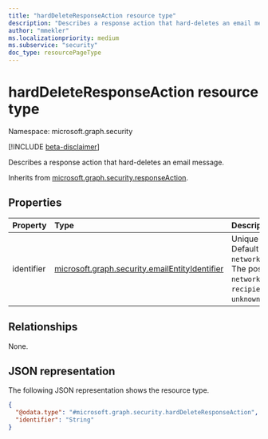 ```yaml
---
title: "hardDeleteResponseAction resource type"
description: "Describes a response action that hard-deletes an email message."
author: "mmekler"
ms.localizationpriority: medium
ms.subservice: "security"
doc_type: resourcePageType
---
```


# hardDeleteResponseAction resource type

Namespace: microsoft.graph.security

[!INCLUDE [beta-disclaimer](../../includes/beta-disclaimer.md)]

Describes a response action that hard-deletes an email message.

Inherits from [microsoft.graph.security.responseAction](../resources/security-responseaction.md).

## Properties
| Property   | Type                                                                                                          | Description                                                                                                                                                                                   |
|:-----------|:--------------------------------------------------------------------------------------------------------------|:----------------------------------------------------------------------------------------------------------------------------------------------------------------------------------------------|
| identifier | [microsoft.graph.security.emailEntityIdentifier](../resources/enums-security.md#emailentityidentifier-values) | Unique identifier for the response action. Default is `networkMessageId`,`recipientEmailAddress`. The possible values are: `networkMessageId`, `recipientEmailAddress`, `unknownFutureValue`. |

## Relationships
None.

## JSON representation
The following JSON representation shows the resource type.
<!-- {
  "blockType": "resource",
  "@odata.type": "microsoft.graph.security.hardDeleteResponseAction"
}
-->
``` json
{
  "@odata.type": "#microsoft.graph.security.hardDeleteResponseAction",
  "identifier": "String"
}
```

